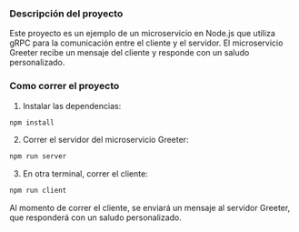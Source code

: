 ### Descripción del proyecto
Este proyecto es un ejemplo de un microservicio en Node.js que utiliza gRPC para la comunicación entre el cliente y el servidor. El microservicio Greeter recibe un mensaje del cliente y responde con un saludo personalizado.

### Como correr el proyecto
1. Instalar las dependencias:
```bash
npm install
```  
2. Correr el servidor del microservicio Greeter:
```bash
npm run server
```
3. En otra terminal, correr el cliente:
```bash
npm run client
```

Al momento de correr el cliente, se enviará un mensaje al servidor Greeter, que responderá con un saludo personalizado.

